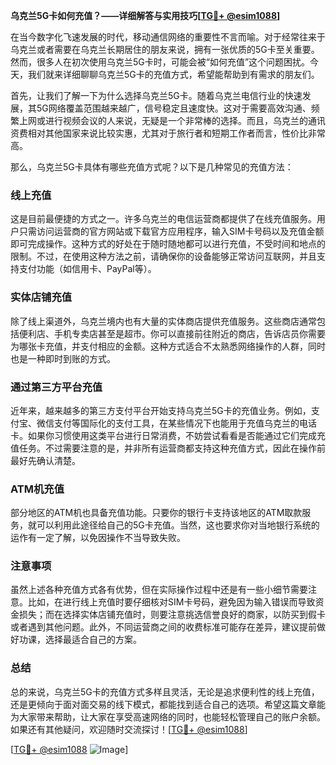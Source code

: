 **乌克兰5G卡如何充值？——详细解答与实用技巧[[TG💪+ @esim1088](https://t.me/s/esim1088)]**

在当今数字化飞速发展的时代，移动通信网络的重要性不言而喻。对于经常往来于乌克兰或者需要在乌克兰长期居住的朋友来说，拥有一张优质的5G卡至关重要。然而，很多人在初次使用乌克兰5G卡时，可能会被“如何充值”这个问题困扰。今天，我们就来详细聊聊乌克兰5G卡的充值方式，希望能帮助到有需求的朋友们。

首先，让我们了解一下为什么选择乌克兰5G卡。随着乌克兰电信行业的快速发展，其5G网络覆盖范围越来越广，信号稳定且速度快。这对于需要高效沟通、频繁上网或进行视频会议的人来说，无疑是一个非常棒的选择。而且，乌克兰的通讯资费相对其他国家来说比较实惠，尤其对于旅行者和短期工作者而言，性价比非常高。

那么，乌克兰5G卡具体有哪些充值方式呢？以下是几种常见的充值方法：

### **线上充值**
这是目前最便捷的方式之一。许多乌克兰的电信运营商都提供了在线充值服务。用户只需访问运营商的官方网站或下载官方应用程序，输入SIM卡号码以及充值金额即可完成操作。这种方式的好处在于随时随地都可以进行充值，不受时间和地点的限制。不过，在使用这种方法之前，请确保你的设备能够正常访问互联网，并且支持支付功能（如信用卡、PayPal等）。

### **实体店铺充值**
除了线上渠道外，乌克兰境内也有大量的实体商店提供充值服务。这些商店通常包括便利店、手机专卖店甚至是超市。你可以直接前往附近的商店，告诉店员你需要为哪张卡充值，并支付相应的金额。这种方式适合不太熟悉网络操作的人群，同时也是一种即时到账的方式。

### **通过第三方平台充值**
近年来，越来越多的第三方支付平台开始支持乌克兰5G卡的充值业务。例如，支付宝、微信支付等国际化的支付工具，在某些情况下也能用于充值乌克兰的电话卡。如果你习惯使用这类平台进行日常消费，不妨尝试看看是否能通过它们完成充值任务。不过需要注意的是，并非所有运营商都支持这种充值方式，因此在操作前最好先确认清楚。

### **ATM机充值**
部分地区的ATM机也具备充值功能。只要你的银行卡支持该地区的ATM取款服务，就可以利用此途径给自己的5G卡充值。当然，这也要求你对当地银行系统的运作有一定了解，以免因操作不当导致失败。

### **注意事项**
虽然上述各种充值方式各有优势，但在实际操作过程中还是有一些小细节需要注意。比如，在进行线上充值时要仔细核对SIM卡号码，避免因为输入错误而导致资金损失；而在选择实体店铺充值时，则要注意挑选信誉良好的商家，以防买到假卡或者遇到其他问题。此外，不同运营商之间的收费标准可能存在差异，建议提前做好功课，选择最适合自己的方案。

### **总结**
总的来说，乌克兰5G卡的充值方式多样且灵活，无论是追求便利性的线上充值，还是更倾向于面对面交易的线下模式，都能找到适合自己的选项。希望这篇文章能为大家带来帮助，让大家在享受高速网络的同时，也能轻松管理自己的账户余额。如果还有其他疑问，欢迎随时交流探讨！[[TG💪+ @esim1088](https://t.me/s/esim1088)]

[[TG💪+ @esim1088](https://t.me/s/esim1088) ![Image](https://i.postimg.cc/4NQfJmqS/Snipaste-2025-05-13-00-14-12.png)]